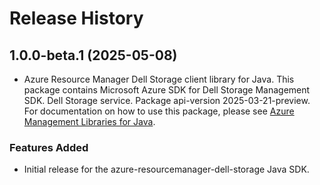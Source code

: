 # Release History

## 1.0.0-beta.1 (2025-05-08)

- Azure Resource Manager Dell Storage client library for Java. This package contains Microsoft Azure SDK for Dell Storage Management SDK. Dell Storage service. Package api-version 2025-03-21-preview. For documentation on how to use this package, please see [Azure Management Libraries for Java](https://aka.ms/azsdk/java/mgmt).
### Features Added

- Initial release for the azure-resourcemanager-dell-storage Java SDK.
